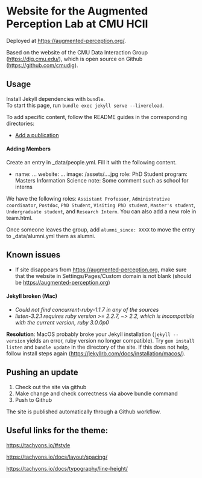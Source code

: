 # Website for the Augmented Perception Lab at CMU HCII

Deployed at https://augmented-perception.org/.

Based on the website of the CMU Data Interaction Group (https://dig.cmu.edu/), which is open source on Github (https://github.com/cmudig).

## Usage

Install Jekyll dependencies with `bundle`.  
To start this page, run `bundle exec jekyll serve --livereload`.

To add specific content, follow the README guides in the corresponding directories:

* [Add a publication](_publications)
<!-- * [Add a post](_posts) -->

#### Adding Members

Create an entry in _data/people.yml. Fill it with the following content.

- name: ...
  website: ...
  image: /assets/....jpg
  role: PhD Student
  program: Masters Information Science
  note: Some comment such as school for interns

We have the following roles: `Assistant Professor`, `Administrative coordinator`, `Postdoc`, `PhD Student`, `Visiting PhD student`, `Master's student`, `Undergraduate student`, and `Research Intern`. You can also add a new role in team.html.

Once someone leaves the group, add `alumni_since: XXXX` to move the entry to _data/alumni.yml them as alumni.

## Known issues

- If site disappears from https://augmented-perception.org, make sure that the website in Settings/Pages/Custom domain is not blank (should be https://augmented-perception.org)

#### Jekyll broken (Mac)
- *Could not find concurrent-ruby-1.1.7 in any of the sources*
- *listen-3.2.1 requires ruby version >= 2.2.7, ~> 2.2, which is incompatible with the current version, ruby 3.0.0p0*

**Resolution**: MacOS probably broke your Jekyll installation (`jekyll --version` yields an error, ruby version no longer compatible). Try `gem install listen` and `bundle update` in the directory of the site. If this does not help, follow install steps again (https://jekyllrb.com/docs/installation/macos/).

## Pushing an update

1. Check out the site via github
2. Make change and check correctness via above bundle command
3. Push to Github

The site is published automatically through a Github workflow.

## Useful links for the theme:

https://tachyons.io/#style

https://tachyons.io/docs/layout/spacing/

https://tachyons.io/docs/typography/line-height/
